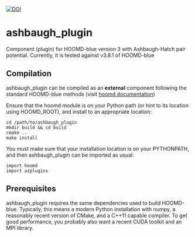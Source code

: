 [![DOI](https://zenodo.org/badge/DOI/10.5281/zenodo.15207448.svg)](https://doi.org/10.5281/zenodo.15207448)

# ashbaugh_plugin
Component (plugin) for HOOMD-blue version 3 with Ashbaugh-Hatch pair potential.
Currently, it is tested against v3.8.1 of HOOMD-blue

## Compilation
ashbaugh_plugin can be compiled as an **external** component following the standard HOOMD-blue methods (visit [hoomd documentation](https://hoomd-blue.readthedocs.io/en/v3.8.1/components.html)) 

Ensure that the hoomd module is on your Python path (or hint to its location using HOOMD_ROOT), and install to an appropriate location:

```
cd /path/to/ashbaugh_plugin
mkdir build && cd build
cmake ..
make install
```

You must make sure that your installation location is on your PYTHONPATH, and then ashbaugh_plugin can be imported as usual:

```
import hoomd
import azplugins
```

## Prerequisites
ashbaugh_plugin requires the same dependencies used to build HOOMD-blue. Typically, this means a modern Python installation with numpy, a reasonably recent version of CMake, and a C++11 capable compiler. To get good performance, you probably also want a recent CUDA toolkit and an MPI library.

